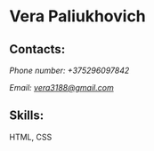 # Vera Paliukhovich
## Contacts:
*Phone number: +375296097842*

*Email: vera3188@gmail.com*
## Skills: 
HTML, CSS

